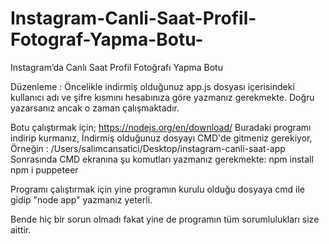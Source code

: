 # Instagram-Canli-Saat-Profil-Fotograf-Yapma-Botu-
Instagram’da Canlı Saat Profil Fotoğrafı Yapma Botu 


Düzenleme :
Öncelikle indirmiş olduğunuz app.js dosyası içerisindeki kullanıcı adı ve şifre kısmını hesabınıza göre yazmanız gerekmekte. Doğru yazarsanız ancak o zaman çalışmaktadır.

Botu çalıştırmak için;
https://nodejs.org/en/download/ Buradaki programı indirip kurmanız,
İndirmiş olduğunuz dosyayı CMD'de gitmeniz gerekiyor, Örneğin : /Users/salimcansatici/Desktop/instagram-canli-saat-app
Sonrasında CMD ekranına şu komutları yazmanız gerekmekte:
npm install
npm i puppeteer

Programı çalıştırmak için yine programın kurulu olduğu dosyaya cmd ile gidip "node app" yazmanız yeterli. 




Bende hiç bir sorun olmadı fakat yine de programın tüm sorumlulukları size aittir. 
